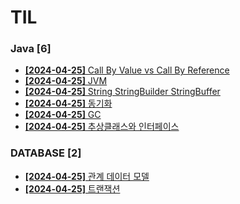 # TIL
 
### Java [6]
- [**[2024-04-25]**  Call By Value vs Call By Reference](https://github.com/A-lass/TIL/blob/main/Java/Call_By_Value_vs_Call_By_Reference.md)
- [**[2024-04-25]**  JVM](https://github.com/A-lass/TIL/blob/main/Java/JVM.md)
- [**[2024-04-25]**  String StringBuilder StringBuffer](https://github.com/A-lass/TIL/blob/main/Java/String_StringBuilder_StringBuffer.md)
- [**[2024-04-25]**  동기화](https://github.com/A-lass/TIL/blob/main/Java/동기화.md)
- [**[2024-04-25]**  GC](https://github.com/A-lass/TIL/blob/main/Java/GC.md)
- [**[2024-04-25]**  추상클래스와 인터페이스](https://github.com/A-lass/TIL/blob/main/Java/추상클래스와_인터페이스.md)
### DATABASE [2]
- [**[2024-04-25]**  관계 데이터 모델](https://github.com/A-lass/TIL/blob/main/DATABASE/관계_데이터_모델.md)
- [**[2024-04-25]**  트랜잭션](https://github.com/A-lass/TIL/blob/main/DATABASE/트랜잭션.md)
